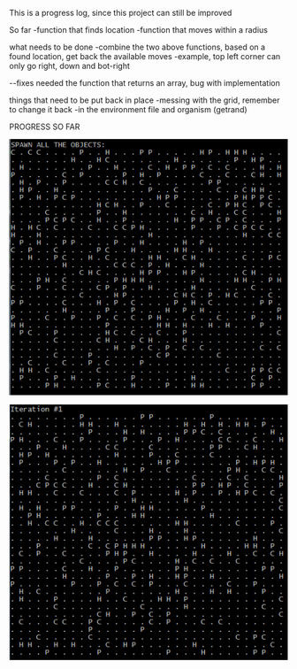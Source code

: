 This is a progress log, since this project can still be improved

So far
-function that finds location
-function that moves within a radius

what needs to be done
-combine the two above functions, based on a found location, get back the available moves
-example, top left corner can only go right, down and bot-right

--fixes needed
the function that returns an array, bug with implementation

things that need to be put back in place
-messing with the grid, remember to change it back
-in the environment file and organism (getrand)


PROGRESS SO FAR

![Spawn](https://raw.githubusercontent.com/danielcodes/SDL/master/docs/img/spawn.PNG)

![Iteration-1](https://raw.githubusercontent.com/danielcodes/SDL/master/docs/img/iter1.PNG)
